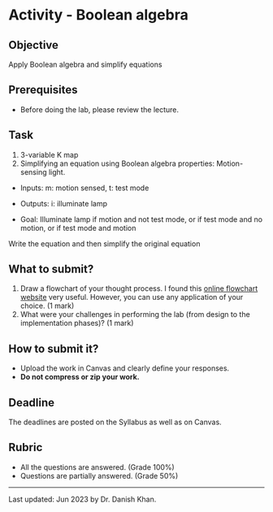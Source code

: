 # Activity - Boolean algebra

## Objective

Apply Boolean algebra and simplify equations

## Prerequisites

- Before doing the lab, please review the lecture.

## Task
1. 3-variable K map
2. Simplifying an equation using Boolean algebra properties: Motion-sensing light.

- Inputs: m: motion sensed, t: test mode

- Outputs: i: illuminate lamp

- Goal: Illuminate lamp if motion and not test mode, or if test mode and no motion, or if test mode and motion  

Write the equation and then simplify the original equation

## What to submit?

1. Draw a flowchart of your thought process. I found this [online flowchart website](http://www.draw.io/) very useful. However, you can use any application of your choice. (1 mark)
2. What were your challenges in performing the lab (from design to the implementation phases)? (1 mark)

## How to submit it?

- Upload the work in Canvas and clearly define your responses.
- __Do not compress or zip your work.__

## Deadline

The deadlines are posted on the Syllabus as well as on Canvas.

## Rubric

- All the questions are answered. (Grade 100%)
- Questions are partially answered. (Grade 50%)

------

Last updated: Jun 2023 by Dr. Danish Khan. 
